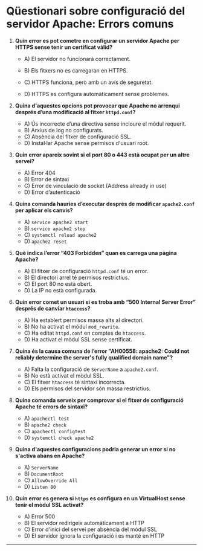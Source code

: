 # Qüestionari sobre configuració del servidor Apache: Errors comuns

1. **Quin error es pot cometre en configurar un servidor Apache per HTTPS sense tenir un certificat vàlid?**
   - A) El servidor no funcionarà correctament.
   
   - B) Els fitxers no es carregaran en HTTPS.
   - C) HTTPS funciona, però amb un avís de seguretat.
   - D) HTTPS es configura automàticament sense problemes.

2. **Quina d'aquestes opcions pot provocar que Apache no arrenqui després d’una modificació al fitxer `httpd.conf`?**
   - A) Ús incorrecte d’una directiva sense incloure el mòdul requerit.
   - B) Arxius de log no configurats.
   - C) Absència del fitxer de configuració SSL.
   - D) Instal·lar Apache sense permisos d'usuari root.

3. **Quin error apareix sovint si el port 80 o 443 està ocupat per un altre servei?**
   - A) Error 404
   - B) Error de sintaxi
   - C) Error de vinculació de socket (Address already in use)
   - D) Error d’autenticació

4. **Quina comanda hauries d’executar després de modificar `apache2.conf` per aplicar els canvis?**
   - A) `service apache2 start`
   - B) `service apache2 stop`
   - C) `systemctl reload apache2`
   - D) `apache2 reset`

5. **Què indica l’error “403 Forbidden” quan es carrega una pàgina Apache?**
   - A) El fitxer de configuració `httpd.conf` té un error.
   - B) El directori arrel té permisos restrictius.
   - C) El port 80 no està obert.
   - D) La IP no està configurada.

6. **Quin error comet un usuari si es troba amb “500 Internal Server Error” després de canviar `htaccess`?**
   - A) Ha establert permisos massa alts al directori.
   - B) No ha activat el mòdul `mod_rewrite`.
   - C) Ha editat `httpd.conf` en comptes de `htaccess`.
   - D) Ha activat el mòdul SSL sense certificat.

7. **Quina és la causa comuna de l’error "AH00558: apache2: Could not reliably determine the server's fully qualified domain name"?**
   - A) Falta la configuració de `ServerName` a `apache2.conf`.
   - B) No està activat el mòdul SSL.
   - C) El fitxer `htaccess` té sintaxi incorrecta.
   - D) Els permisos del servidor són massa restrictius.

8. **Quina comanda serveix per comprovar si el fitxer de configuració Apache té errors de sintaxi?**
   - A) `apachectl test`
   - B) `apache2 check`
   - C) `apachectl configtest`
   - D) `systemctl check apache2`

9. **Quina d'aquestes configuracions podria generar un error si no s'activa abans en Apache?**
   - A) `ServerName`
   - B) `DocumentRoot`
   - C) `AllowOverride All`
   - D) `Listen 80`

10. **Quin error es genera si `https` es configura en un VirtualHost sense tenir el mòdul SSL activat?**
    - A) Error 500
    - B) El servidor redirigeix automàticament a HTTP
    - C) Error d'inici del servei per absència del mòdul SSL
    - D) El servidor ignora la configuració i es manté en HTTP

---

